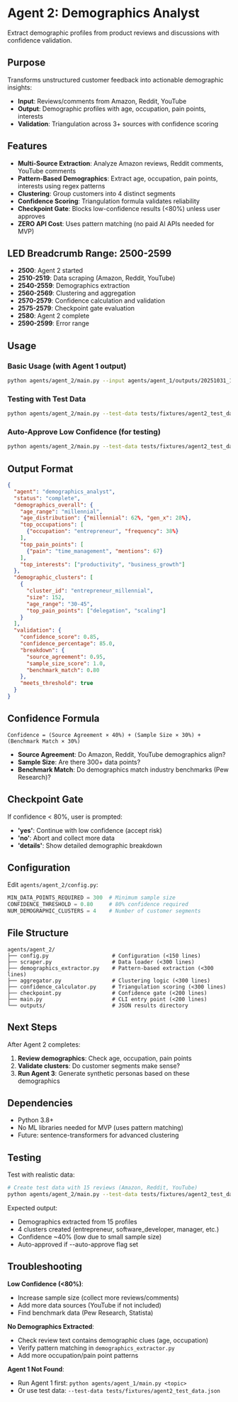 # Agent 2: Demographics Analyst

Extract demographic profiles from product reviews and discussions with confidence validation.

## Purpose

Transforms unstructured customer feedback into actionable demographic insights:
- **Input**: Reviews/comments from Amazon, Reddit, YouTube
- **Output**: Demographic profiles with age, occupation, pain points, interests
- **Validation**: Triangulation across 3+ sources with confidence scoring

## Features

- **Multi-Source Extraction**: Analyze Amazon reviews, Reddit comments, YouTube comments
- **Pattern-Based Demographics**: Extract age, occupation, pain points, interests using regex patterns
- **Clustering**: Group customers into 4 distinct segments
- **Confidence Scoring**: Triangulation formula validates reliability
- **Checkpoint Gate**: Blocks low-confidence results (<80%) unless user approves
- **ZERO API Cost**: Uses pattern matching (no paid AI APIs needed for MVP)

## LED Breadcrumb Range: 2500-2599

- **2500**: Agent 2 started
- **2510-2519**: Data scraping (Amazon, Reddit, YouTube)
- **2540-2559**: Demographics extraction
- **2560-2569**: Clustering and aggregation
- **2570-2579**: Confidence calculation and validation
- **2575-2579**: Checkpoint gate evaluation
- **2580**: Agent 2 complete
- **2590-2599**: Error range

## Usage

### Basic Usage (with Agent 1 output)
```bash
python agents/agent_2/main.py --input agents/agent_1/outputs/20251031_123456-comparables.json
```

### Testing with Test Data
```bash
python agents/agent_2/main.py --test-data tests/fixtures/agent2_test_data.json
```

### Auto-Approve Low Confidence (for testing)
```bash
python agents/agent_2/main.py --test-data tests/fixtures/agent2_test_data.json --auto-approve
```

## Output Format

```json
{
  "agent": "demographics_analyst",
  "status": "complete",
  "demographics_overall": {
    "age_range": "millennial",
    "age_distribution": {"millennial": 62%, "gen_x": 28%},
    "top_occupations": [
      {"occupation": "entrepreneur", "frequency": 38%}
    ],
    "top_pain_points": [
      {"pain": "time_management", "mentions": 67}
    ],
    "top_interests": ["productivity", "business_growth"]
  },
  "demographic_clusters": [
    {
      "cluster_id": "entrepreneur_millennial",
      "size": 152,
      "age_range": "30-45",
      "top_pain_points": ["delegation", "scaling"]
    }
  ],
  "validation": {
    "confidence_score": 0.85,
    "confidence_percentage": 85.0,
    "breakdown": {
      "source_agreement": 0.95,
      "sample_size_score": 1.0,
      "benchmark_match": 0.80
    },
    "meets_threshold": true
  }
}
```

## Confidence Formula

```
Confidence = (Source Agreement × 40%) + (Sample Size × 30%) + (Benchmark Match × 30%)
```

- **Source Agreement**: Do Amazon, Reddit, YouTube demographics align?
- **Sample Size**: Are there 300+ data points?
- **Benchmark Match**: Do demographics match industry benchmarks (Pew Research)?

## Checkpoint Gate

If confidence < 80%, user is prompted:
- **'yes'**: Continue with low confidence (accept risk)
- **'no'**: Abort and collect more data
- **'details'**: Show detailed demographic breakdown

## Configuration

Edit `agents/agent_2/config.py`:
```python
MIN_DATA_POINTS_REQUIRED = 300  # Minimum sample size
CONFIDENCE_THRESHOLD = 0.80     # 80% confidence required
NUM_DEMOGRAPHIC_CLUSTERS = 4    # Number of customer segments
```

## File Structure

```
agents/agent_2/
├── config.py                    # Configuration (<150 lines)
├── scraper.py                   # Data loader (<300 lines)
├── demographics_extractor.py    # Pattern-based extraction (<300 lines)
├── aggregator.py                # Clustering logic (<300 lines)
├── confidence_calculator.py     # Triangulation scoring (<300 lines)
├── checkpoint.py                # Confidence gate (<200 lines)
├── main.py                      # CLI entry point (<200 lines)
└── outputs/                     # JSON results directory
```

## Next Steps

After Agent 2 completes:
1. **Review demographics**: Check age, occupation, pain points
2. **Validate clusters**: Do customer segments make sense?
3. **Run Agent 3**: Generate synthetic personas based on these demographics

## Dependencies

- Python 3.8+
- No ML libraries needed for MVP (uses pattern matching)
- Future: sentence-transformers for advanced clustering

## Testing

Test with realistic data:
```bash
# Create test data with 15 reviews (Amazon, Reddit, YouTube)
python agents/agent_2/main.py --test-data tests/fixtures/agent2_test_data.json --auto-approve
```

Expected output:
- Demographics extracted from 15 profiles
- 4 clusters created (entrepreneur, software_developer, manager, etc.)
- Confidence ~40% (low due to small sample size)
- Auto-approved if --auto-approve flag set

## Troubleshooting

**Low Confidence (<80%)**:
- Increase sample size (collect more reviews/comments)
- Add more data sources (YouTube if not included)
- Find benchmark data (Pew Research, Statista)

**No Demographics Extracted**:
- Check review text contains demographic clues (age, occupation)
- Verify pattern matching in `demographics_extractor.py`
- Add more occupation/pain point patterns

**Agent 1 Not Found**:
- Run Agent 1 first: `python agents/agent_1/main.py <topic>`
- Or use test data: `--test-data tests/fixtures/agent2_test_data.json`
